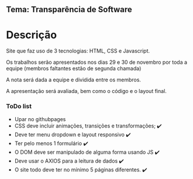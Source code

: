 ## Tema: Transparência de Software

# Descrição

Site que faz uso de 3 tecnologias: HTML, CSS e Javascript.

Os trabalhos serão apresentados nos dias 29 e 30 de novembro por toda a equipe (membros faltantes estão de segunda chamada)

A nota será dada a equipe e dividida entre os membros.

A apresentação será avaliada, bem como o código e o layout final. 


### ToDo list 

+ Upar no githubpages
+ CSS deve incluir animações, transições e transformações; ✔️
+ Deve ter menu dropdown e layout responsivo ✔️
+ Ter pelo menos 1 formulário ✔️
+ O DOM deve ser manipulado de alguma forma usando JS ✔️
+ Deve usar o AXIOS para a leitura de dados ✔️
+ O site todo deve ter no mínimo 5 páginas diferentes. ✔️
